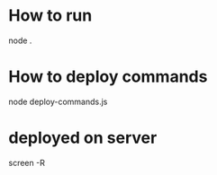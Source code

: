 # How to run
node .

# How to deploy commands
node deploy-commands.js

# deployed on server
screen -R